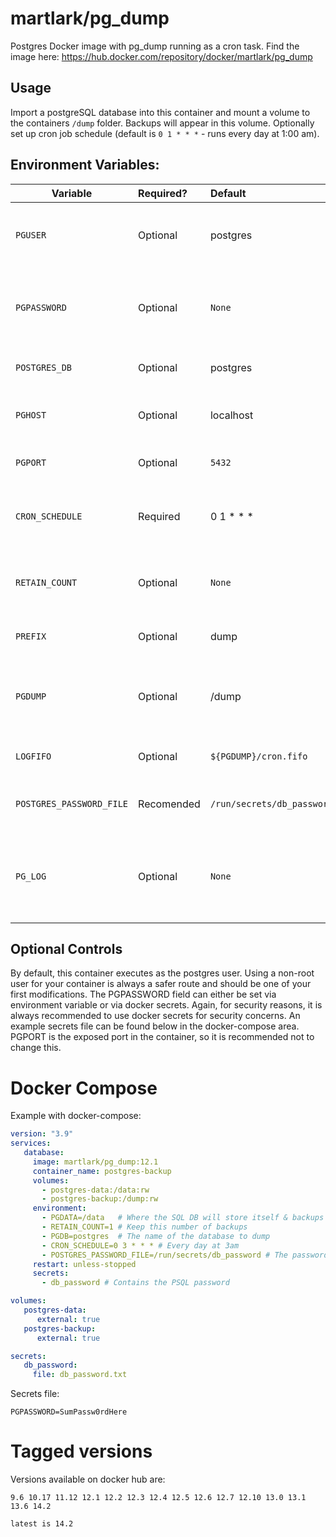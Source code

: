 martlark/pg_dump
================

Postgres Docker image with pg_dump running as a cron task. Find the image
here: https://hub.docker.com/repository/docker/martlark/pg_dump

## Usage

Import a postgreSQL database into this container and mount a volume to the containers `/dump` folder. 
Backups will appear in this volume. Optionally set up cron job schedule (default is `0 1 * * *` - 
runs every day at 1:00 am).

## Environment Variables:

| Variable        | Required? | Default   | Description                                                         |
|-----------------|:----------|:----------|:--------------------------------------------------------------------|
| `PGUSER`        | Optional  | postgres  | The user for accessing the database                                 |
| `PGPASSWORD`    | Optional  | `None`    | The password for accessing the database                             |
| `POSTGRES_DB`   | Optional  | postgres  | The name of the database                                            |
| `PGHOST`        | Optional  | localhost | The hostname of the database                                        |
| `PGPORT`        | Optional  | `5432`    | The port for the database                                           |
| `CRON_SCHEDULE` | Required  | 0 1 * * * | The cron schedule at which to run the pg_dump                       |
| `RETAIN_COUNT`  | Optional  | `None`    | Optionally, a number to retain, delete older files                  |
| `PREFIX`        | Optional  | dump      | Optionally, prefix for dump files                                   |
| `PGDUMP`        | Optional  | /dump     | Optionally, define a different location to dump your backups.       |
| `LOGFIFO`       | Optional  | `${PGDUMP}/cron.fifo` | Location to write cron logs to.                         |
| `POSTGRES_PASSWORD_FILE`    | Recomended  | `/run/secrets/db_password` | Location of the password file          |
| `PG_LOG`        | Optional  | `None`    | Optionally, set any value to view this env inside of the container  |

## Optional Controls

By default, this container executes as the postgres user. Using a non-root user for your container
is always a safer route and should be one of your first modifications. The PGPASSWORD field can 
either be set via environment variable or via docker secrets. Again, for security reasons, it is
always recommended to use docker secrets for security concerns. An example secrets file can be 
found below in the docker-compose area. PGPORT is the exposed port in the container, so it is 
recommended not to change this. 

Docker Compose
==============

Example with docker-compose:

```yaml
version: "3.9"
services:
   database:
     image: martlark/pg_dump:12.1
     container_name: postgres-backup
     volumes:
       - postgres-data:/data:rw
       - postgres-backup:/dump:rw
     environment:
       - PGDATA=/data   # Where the SQL DB will store itself & backups will dump
       - RETAIN_COUNT=1 # Keep this number of backups
       - PGDB=postgres  # The name of the database to dump
       - CRON_SCHEDULE=0 3 * * * # Every day at 3am
       - POSTGRES_PASSWORD_FILE=/run/secrets/db_password # The password file
     restart: unless-stopped
     secrets:
       - db_password # Contains the PSQL password

volumes:
   postgres-data:
      external: true
   postgres-backup:
      external: true

secrets:
   db_password:
     file: db_password.txt
```

Secrets file:
```text
PGPASSWORD=SumPassw0rdHere
```

Tagged versions
===============

Versions available on docker hub are:

    9.6 10.17 11.12 12.1 12.2 12.3 12.4 12.5 12.6 12.7 12.10 13.0 13.1 13.6 14.2
	
    latest is 14.2

